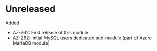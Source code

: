 # Unreleased

Added
  * AZ-762: First release of this module
  * AZ-262: Initial MySQL users dedicated sub-module (part of Azure MariaDB module)
